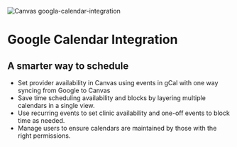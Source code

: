 ![Canvas googla-calendar-integration](https://images.prismic.io/canvas-website/ZsyLq0aF0TcGJZdG_gcal-logo.png?auto=format,compress)

# Google Calendar Integration

## A smarter way to schedule
- Set provider availability in Canvas using events in gCal with one way syncing from Google to Canvas
- Save time scheduling availability and blocks by layering multiple calendars in a single view.
- Use recurring events to set clinic availability and one-off events to block time as needed.
- Manage users to ensure calendars are maintained by those with the right permissions.

  
